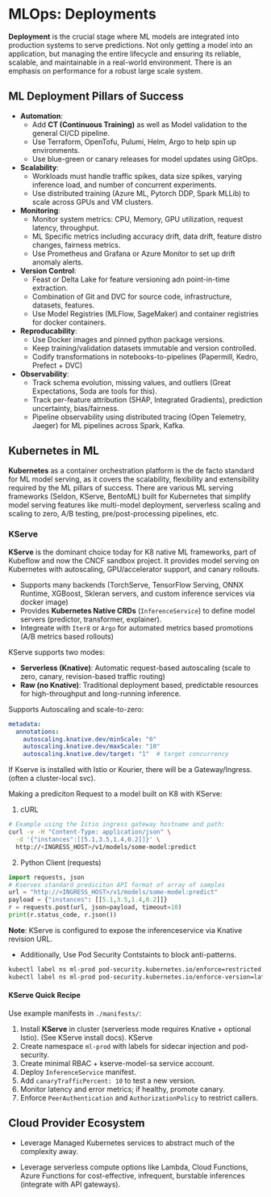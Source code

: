 # MLOps: Deployments

**Deployment** is the crucial stage where ML models are integrated into production systems to serve predictions. Not only getting a model into an application, but managing the entire lifecycle and ensuring its reliable, scalable, and maintainable in a real-world environment. There is an emphasis on performance for a robust large scale system.

## ML Deployment Pillars of Success

- **Automation**: 
    - Add **CT (Continuous Training)** as well as Model validation to the general CI/CD pipeline.
    - Use Terraform, OpenTofu, Pulumi, Helm, Argo to help spin up environments.
    - Use blue-green or canary releases for model updates using GitOps.
- **Scalability**:
    - Workloads must handle traffic spikes, data size spikes, varying inference load, and number of concurrent experiments.
    - Use distributed training (Azure ML, Pytorch DDP, Spark MLLib) to scale across GPUs and VM clusters.
- **Monitoring**:
    - Monitor system metrics: CPU, Memory, GPU utilization, request latency, throughput.
    - ML Specific metrics including accuracy drift, data drift, feature distro changes, fairness metrics.
    - Use Prometheus and Grafana or Azure Monitor to set up drift anomaly alerts.
- **Version Control**:
    - Feast or Delta Lake for feature versioning adn point-in-time extraction.
    - Combination of Git and DVC for source code, infrastructure, datasets, features.
    - Use Model Registries (MLFlow, SageMaker) and container registries for docker containers.
- **Reproducability**:
    - Use Docker images and pinned python package versions.
    - Keep training/validation datasets immutable and version controlled.
    - Codify transformations in notebooks-to-pipelines (Papermill, Kedro, Prefect + DVC)
- **Observability**:
    - Track schema evolution, missing values, and outliers (Great Expectations, Soda are tools for this).
    - Track per-feature attribution (SHAP, Integrated Gradients), prediction uncertainty, bias/fairness.
    - Pipeline observability using distributed tracing (Open Telemetry, Jaeger) for ML pipelines across Spark, Kafka.

## Kubernetes in ML

**Kubernetes** as a container orchestration platform is the de facto standard for ML model serving, as it covers the scalability, flexibility and extensibility required by the ML pillars of success. There are various ML serving frameworks (Seldon, KServe, BentoML) built for Kubernetes that simplify model serving features like multi-model deployment, serverless scaling and scaling to zero, A/B testing, pre/post-processing pipelines, etc.

### KServe

**KServe** is the dominant choice today for K8 native ML frameworks, part of Kubeflow and now the CNCF sandbox project. It provides model serving on Kubernetes with autoscaling, GPU/accelerator support, and canary rollouts.
- Supports many backends (TorchServe, TensorFlow Serving, ONNX Runtime, XGBoost, Skleran servers, and custom inference services via docker image)
- Provides **Kubernetes Native CRDs** (`InferenceService`) to define model servers (predictor, transformer, explainer). 
- Integreate with `Iter8` or `Argo` for automated metrics based promotions (A/B metrics based rollouts)

KServe supports two modes:
- **Serverless (Knative)**: Automatic request-based autoscaling (scale to zero, canary, revision-based traffic routing)
- **Raw (no Knative)**: Traditional deployment based, predictable resources for high-throughput and long-running inference.

Supports Autoscaling and scale-to-zero:

```yaml
metadata:
  annotations:
    autoscaling.knative.dev/minScale: "0"
    autoscaling.knative.dev/maxScale: "10"
    autoscaling.knative.dev/target: "1"  # target concurrency
```

If Kserve is installed with Istio or Kourier, there will be a Gateway/Ingress. (often a cluster-local svc).

Making a prediciton Request to a model built on K8 with KServe:

1. cURL
```bash
# Example using the Istio ingress gateway hostname and path:
curl -v -H "Content-Type: application/json" \
  -d '{"instances":[[5.1,3.5,1.4,0.2]]}' \
  http://<INGRESS_HOST>/v1/models/some-model:predict
```
2. Python Client (requests)
```python
import requests, json
# Kserves standard prediciton API format of array of samples
url = "http://<INGRESS_HOST>/v1/models/some-model:predict"
payload = {"instances": [[5.1,3.5,1.4,0.2]]}
r = requests.post(url, json=payload, timeout=10)
print(r.status_code, r.json())
```

**Note**: KServe is configured to expose the inferenceservice via Knative revision URL.

- Additionally, Use Pod Security Contstaints to block anti-patterns.

```bash
kubectl label ns ml-prod pod-security.kubernetes.io/enforce=restricted
kubectl label ns ml-prod pod-security.kubernetes.io/enforce-version=latest
```


#### KServe Quick Recipe

Use example manifests in `./manifests/`:

1. Install **KServe** in cluster (serverless mode requires Knative + optional Istio). (See KServe install docs). KServe
2. Create namespace `ml-prod` with labels for sidecar injection and pod-security.
3. Create minimal RBAC + kserve-model-sa service account.
4. Deploy `InferenceService` manifest.
5. Add `canaryTrafficPercent: 10` to test a new version.
6. Monitor latency and error metrics; if healthy, promote canary.
7. Enforce `PeerAuthentication` and `AuthorizationPolicy` to restrict callers.

## Cloud Provider Ecosystem

- Leverage Managed Kubernetes services to abstract much of the complexity away.

- Leverage serverless compute options like Lambda, Cloud Functions, Azure Functions for cost-effective, infrequent, burstable inferences (integrate with API gateways).